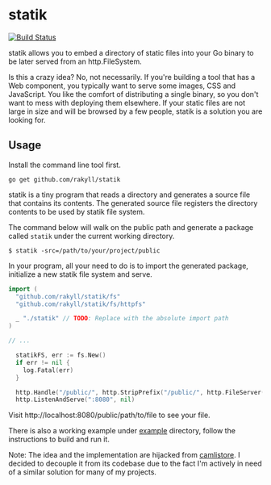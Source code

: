 # statik

[![Build Status](https://travis-ci.org/rakyll/statik.svg?branch=master)](https://travis-ci.org/rakyll/statik)

statik allows you to embed a directory of static files into your Go binary to be later served from an http.FileSystem.

Is this a crazy idea? No, not necessarily. If you're building a tool that has a Web component, you typically want to serve some images, CSS and JavaScript. You like the comfort of distributing a single binary, so you don't want to mess with deploying them elsewhere. If your static files are not large in size and will be browsed by a few people, statik is a solution you are looking for.

## Usage

Install the command line tool first.

	go get github.com/rakyll/statik

statik is a tiny program that reads a directory and generates a source file that contains its contents. The generated source file registers the directory contents to be used by statik file system.

The command below will walk on the public path and generate a package called `statik` under the current working directory.

    $ statik -src=/path/to/your/project/public

In your program, all your need to do is to import the generated package, initialize a new statik file system and serve.

~~~ go
import (
  "github.com/rakyll/statik/fs"
  "github.com/rakyll/statik/fs/httpfs"

  _ "./statik" // TODO: Replace with the absolute import path
)

// ...

  statikFS, err := fs.New()
  if err != nil {
    log.Fatal(err)
  }

  http.Handle("/public/", http.StripPrefix("/public/", http.FileServer(httpfs.System(statikFS))))
  http.ListenAndServe(":8080", nil)
~~~

Visit http://localhost:8080/public/path/to/file to see your file.

There is also a working example under [example](https://github.com/rakyll/statik/tree/master/example) directory, follow the instructions to build and run it.

Note: The idea and the implementation are hijacked from [camlistore](http://camlistore.org/). I decided to decouple it from its codebase due to the fact I'm actively in need of a similar solution for many of my projects.
